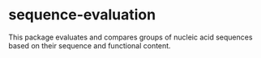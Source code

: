 # sequence-evaluation

This package evaluates and compares groups of nucleic acid sequences based on their sequence and functional content.